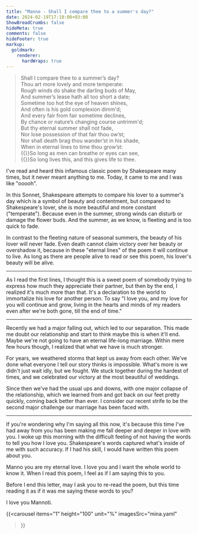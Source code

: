 ```yaml
---
title: "Manno - Shall I compare thee to a summer's day?"
date: 2024-02-19T17:10:00+03:00
ShowBreadCrumbs: false
hideMeta: true
comments: false
hideFooter: true
markup:
  goldmark:
    renderer:
      hardWraps: true
---
```


> Shall I compare thee to a summer’s day?<br>
> Thou art more lovely and more temperate:<br>
> Rough winds do shake the darling buds of May,<br>
> And summer’s lease hath all too short a date;<br>
> Sometime too hot the eye of heaven shines,<br>
> And often is his gold complexion dimm'd;<br>
> And every fair from fair sometime declines,<br>
> By chance or nature’s changing course untrimm'd;<br>
> But thy eternal summer shall not fade,<br>
> Nor lose possession of that fair thou ow’st;<br>
> Nor shall death brag thou wander’st in his shade,<br>
> When in eternal lines to time thou grow’st:<br>
> {{<indent>}}So long as men can breathe or eyes can see,<br>
> {{<indent>}}So long lives this, and this gives life to thee.<br>

I've read and heard this infamous classic poem by Shakespeare many times, but it
never meant anything to me. Today, it came to me and I was like "ooooh".

In this Sonnet, Shakespeare attempts to compare his lover to a summer's day which is
a symbol of beauty and contentment, but compared to Shakespeare's lover, she is more
beautiful and more constant ("temperate"). Because even in the summer, strong winds
can disturb or damage the flower buds. And the summer, as we know, is fleeting and is
too quick to fade.

In contrast to the fleeting nature of seasonal summers, the beauty of his lover will
never fade. Even death cannot claim victory over her beauty or overshadow it, because
in these "eternal lines" of the poem it will continue to live. As long as there are
people alive to read or see this poem, his lover's beauty will be alive.

---

As I read the first lines, I thought this is a sweet poem of somebody trying to
express how much they appreciate their partner, but then by the end, I realized it's
much more than that. It's a declaration to the world to immortalize his love for
another person. To say "I love you, and my love for you will continue and grow,
living in the hearts and minds of my readers even after we're both gone, till the end
of time."

---

Recently we had a major falling out, which led to our separation. This made me doubt
our relationship and start to think maybe this is when it'll end. Maybe we're not
going to have an eternal life-long marriage. Within mere few hours though, I realized
that what we have is much stronger.

For years, we weathered storms that kept us away from each other. We've done what
everyone I tell our story thinks is impossible. What's more is we didn't just wait
idly, but we fought. We stuck together during the hardest of times, and we celebrated
our victory at the most beautiful of weddings.

Since then we've had the usual ups and downs, with one major collapse of the
relationship, which we learned from and got back on our feet pretty quickly, coming
back better than ever. I consider our recent strife to be the second major challenge
our marriage has been faced with.

---

If you're wondering why I'm saying all this now, it's because this time I've had away
from you has been making me fall deeper and deeper in love with you. I woke up this
morning with the difficult feeling of not having the words to tell you how I love
you. Shakespeare's words captured what's inside of me with such accuracy. If I had
his skill, I would have written this poem about you.

Manno you are my eternal love. I love you and I want the whole world to know it. When
I read this poem, I feel as if I am saying this to you.

Before I end this letter, may I ask you to re-read the poem, but this time reading it
as if it was me saying these words to you?

I love you Mannoti.

{{<carousel
  items="1"
  height="100"
  unit="%"
  imagesSrc="mina.yaml"
>}}
